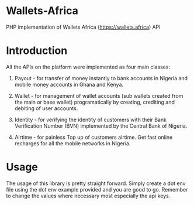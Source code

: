 # Wallets-Africa

PHP implementation of Wallets Africa (https://wallets.africa) API

# Introduction

All the APIs on the platform were implemented as four main classes:

1) Payout - for transfer of money instantly to bank accounts in Nigeria and mobile money accounts in Ghana and Kenya.

2) Wallet - for management of wallet accounts (sub wallets created from the main or base wallet) programatically by creating, crediting and debiting of user accounts.

3) Identity - for verifying the identity of customers with their Bank Verification Number (BVN) implemented by the Central Bank of Nigeria.

4) Airtime - for painless Top up of customers airtime. Get fast online recharges for all the mobile networks in Nigeria.

# Usage 

The usage of this library is pretty straight forward. Simply create a dot env file using the dot env example provided and you are good to go. Remember to change the values where necessary most especially the api keys.